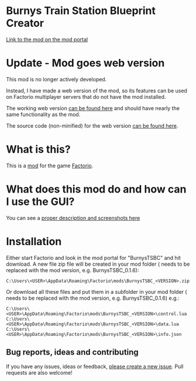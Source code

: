 # Burnys Train Station Blueprint Creator
[Link to the mod on the mod portal](https://mods.factorio.com/mod/BurnysTSBC)


# Update - Mod goes web version
This mod is no longer actively developed. 

Instead, I have made a web version of the mod, so its features can be used on Factorio multiplayer servers that do not have the mod installed.

The working web version [can be found here](https://burnysc2.github.io/Factorio/Tools/BurnysTSBC/) and should have nearly the same functionality as the mod.

The source code (non-minified) for the web version [can be found here](https://github.com/BurnySc2/Factorio-Scripts/tree/master/BurnysTSBCsource).


# What is this?
This is a [mod](https://mods.factorio.com/) for the game [Factorio](https://factorio.com/).


# What does this mod do and how can I use the GUI?
You can see a [proper description and screenshots here](https://mods.factorio.com/mod/BurnysTSBC)


# Installation
Either start Factorio and look in the mod portal for "BurnysTSBC" and hit download.
A new file zip file will be created in your mod folder (<VERSION> needs to be replaced with the mod version, e.g. BurnysTSBC_0.1.6):
```
C:\Users\<USER>\AppData\Roaming\Factorio\mods\BurnysTSBC_<VERSION>.zip
```

Or download all these files and put them in a subfolder in your mod folder (<VERSION> needs to be replaced with the mod version, e.g. BurnysTSBC_0.1.6)
e.g.:
```
C:\Users\<USER>\AppData\Roaming\Factorio\mods\BurnysTSBC_<VERSION>\control.lua
C:\Users\<USER>\AppData\Roaming\Factorio\mods\BurnysTSBC_<VERSION>\data.lua
C:\Users\<USER>\AppData\Roaming\Factorio\mods\BurnysTSBC_<VERSION>\info.json
```


## Bug reports, ideas and contributing
If you have any issues, ideas or feedback, [please create a new issue](https://github.com/BurnySc2/BurnysTSBC/issues/new). Pull requests are also welcome!
